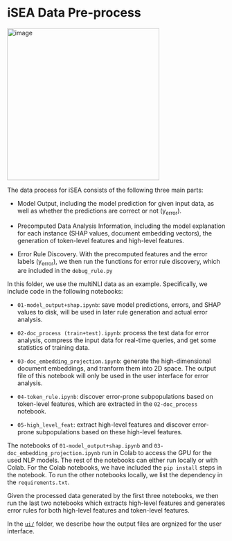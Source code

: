 # iSEA Data Pre-process

<img title="" src="https://user-images.githubusercontent.com/9759891/153972015-5fbe5896-8e10-4cf3-a669-a23a5dd795dc.png" alt="image" data-align="center" width="351">

The data process for iSEA consists of the following three main parts:

- Model Output, including the model prediction for given input data, as well as whether the predictions are correct or not (y<sub>error</sub>). 

- Precomputed Data Analysis Information, including the model explanation for each instance (SHAP values, document embedding vectors), the generation of token-level features and high-level features. 

- Error Rule Discovery. With the precomputed features and the error labels (y<sub>error</sub>), we then run the functions for error rule discovery, which are included in the `debug_rule.py`

In this folder, we use the multiNLI data as an example. Specifically, we include code in the following notebooks:

- `01-model_output+shap.ipynb`: save model predictions, errors, and SHAP values to disk, will be used in later rule generation and actual error analysis.

- `02-doc_process (train+test).ipynb`: process the test data for error analysis, compress the input data for real-time queries, and get some statistics of training data.

- `03-doc_embedding_projection.ipynb`: generate the high-dimensional document embeddings, and tranform them into 2D space. The output file of this notebook will only be used in the user interface for error analysis.

- `04-token_rule.ipynb`: discover error-prone subpopulations based on token-level features, which are extracted in the `02-doc_process` notebook.

- `05-high_level_feat`: extract high-level features and discover error-prone subpopulations based on these high-level features.



The notebooks of `01-model_output+shap.ipynb` and `03-doc_embedding_projection.ipynb` run in Colab to access the GPU for the used NLP models. The rest of the notebooks can either run locally or with Colab. For the Colab notebooks, we have included the `pip install` steps in the notebook. To run the other notebooks locally, we list the dependency in the `requirements.txt`.



Given the processed data generated by the first three notebooks, we then run the last two notebooks which extracts high-level features and generates error rules for both high-level features and token-level features.



In the [`ui/`](https://github.com/salesforce/iSEA/tree/main/ui/) folder, we describe how the output files are orgnized for the user interface.
